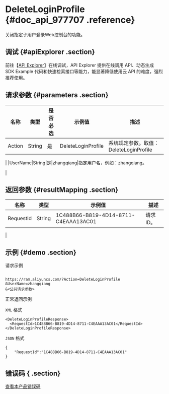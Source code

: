 # DeleteLoginProfile {#doc_api_977707 .reference}

关闭指定子用户登录Web控制台的功能。

## 调试 {#apiExplorer .section}

前往【[API Explorer](https://api.aliyun.com/#product=Ram&api=DeleteLoginProfile)】在线调试，API Explorer 提供在线调用 API、动态生成 SDK Example 代码和快速检索接口等能力，能显著降低使用云 API 的难度，强烈推荐使用。

## 请求参数 {#parameters .section}

|名称|类型|是否必选|示例值|描述|
|--|--|----|---|--|
|Action|String|是|DeleteLoginProfile|系统规定参数。取值：DeleteLoginProfile

 |
|UserName|String|是|zhangqiang|指定用户名，例如：zhangqiang。

 |

## 返回参数 {#resultMapping .section}

|名称|类型|示例值|描述|
|--|--|---|--|
|RequestId|String|1C488B66-B819-4D14-8711-C4EAAA13AC01|请求ID。

 |

## 示例 {#demo .section}

请求示例

``` {#request_demo}

https://ram.aliyuncs.com/?Action=DeleteLoginProfile
&UserName=zhangqiang
&<公共请求参数>

```

正常返回示例

`XML` 格式

``` {#xml_return_success_demo}
<DeleteLoginProfileResponse>
  <RequestId>1C488B66-B819-4D14-8711-C4EAAA13AC01</RequestId>
</DeleteLoginProfileResponse>

```

`JSON` 格式

``` {#json_return_success_demo}
{
	"RequestId":"1C488B66-B819-4D14-8711-C4EAAA13AC01"
}
```

## 错误码 { .section}

[查看本产品错误码](https://error-center.aliyun.com/status/product/Ram)

